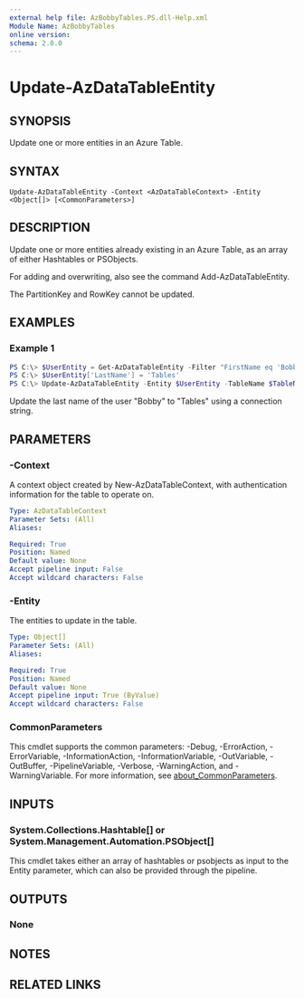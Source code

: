 ```yaml
---
external help file: AzBobbyTables.PS.dll-Help.xml
Module Name: AzBobbyTables
online version:
schema: 2.0.0
---
```


# Update-AzDataTableEntity

## SYNOPSIS

Update one or more entities in an Azure Table.

## SYNTAX

```
Update-AzDataTableEntity -Context <AzDataTableContext> -Entity <Object[]> [<CommonParameters>]
```

## DESCRIPTION

Update one or more entities already existing in an Azure Table, as an array of either Hashtables or PSObjects.

For adding and overwriting, also see the command Add-AzDataTableEntity.

The PartitionKey and RowKey cannot be updated.

## EXAMPLES

### Example 1

```powershell
PS C:\> $UserEntity = Get-AzDataTableEntity -Filter "FirstName eq 'Bobby'" -TableName $TableName -ConnectionString $ConnectionString
PS C:\> $UserEntity['LastName'] = 'Tables'
PS C:\> Update-AzDataTableEntity -Entity $UserEntity -TableName $TableName -ConnectionString $ConnectionString
```

Update the last name of the user "Bobby" to "Tables" using a connection string.

## PARAMETERS

### -Context

A context object created by New-AzDataTableContext, with authentication information for the table to operate on.

```yaml
Type: AzDataTableContext
Parameter Sets: (All)
Aliases:

Required: True
Position: Named
Default value: None
Accept pipeline input: False
Accept wildcard characters: False
```

### -Entity

The entities to update in the table.

```yaml
Type: Object[]
Parameter Sets: (All)
Aliases:

Required: True
Position: Named
Default value: None
Accept pipeline input: True (ByValue)
Accept wildcard characters: False
```

### CommonParameters
This cmdlet supports the common parameters: -Debug, -ErrorAction, -ErrorVariable, -InformationAction, -InformationVariable, -OutVariable, -OutBuffer, -PipelineVariable, -Verbose, -WarningAction, and -WarningVariable. For more information, see [about_CommonParameters](http://go.microsoft.com/fwlink/?LinkID=113216).

## INPUTS

### System.Collections.Hashtable[] or System.Management.Automation.PSObject[]

This cmdlet takes either an array of hashtables or psobjects as input to the Entity parameter, which can also be provided through the pipeline.

## OUTPUTS

### None

## NOTES

## RELATED LINKS
